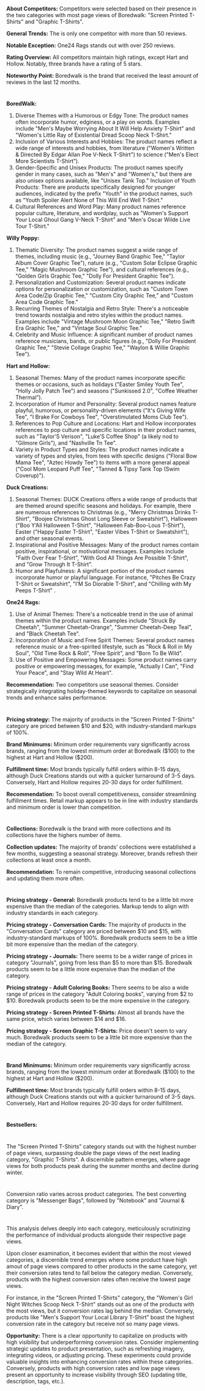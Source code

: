 
<!-- Competitors: Review analysis -->
#

__About Competitors:__ Competitors were selected based on their presence in the two categories with most page views of Boredwalk: "Screen Printed T-Shirts" and "Graphic T-Shirts". 

__General Trends:__ The is only one competitor with more than 50 reviews.

__Notable Exception:__ One24 Rags stands out with over 250 reviews.

__Rating Overview:__ All competitors maintain high ratings, except Hart and Hollow. Notably, three brands have a rating of 5 stars.

__Noteworthy Point:__ Boredwalk is the brand that received the least amount of reviews in the last 12 months.

#

<!-- Competitors: Product optimization analysis -->

# 

__BoredWalk:__
1. Diverse Themes with a Humorous or Edgy Tone: The product names often incorporate humor, edginess, or a play on words. Examples include "Men's Maybe Worrying About It Will Help Anxiety T-Shirt" and "Women's Little Ray of Existential Dread Scoop Neck T-Shirt." 
2. Inclusion of Various Interests and Hobbies: The product names reflect a wide range of interests and hobbies, from literature ("Women's Written & Directed By Edgar Allan Poe V-Neck T-Shirt") to science ("Men's Elect More Scientists T-Shirt”).
3. Gender-Specific and Unisex Products: The product names specify gender in many cases, such as "Men's" and "Women's," but there are also unisex options available, like "Unisex Tank Top." Inclusion of Youth Products: There are products specifically designed for younger audiences, indicated by the prefix "Youth" in the product names, such as "Youth Spoiler Alert None of This Will End Well T-Shirt." 
4. Cultural References and Word Play: Many product names reference popular culture, literature, and wordplay, such as "Women's Support Your Local Ghoul Gang V-Neck T-Shirt" and "Men's Oscar Wilde Live Tour T-Shirt." 

__Willy Poppy:__
1. Thematic Diversity: The product names suggest a wide range of themes, including music (e.g., "Journey Band Graphic Tee," "Taylor Album Cover Graphic Tee"), nature (e.g., "Custom Solar Eclipse Graphic Tee," "Magic Mushroom Graphic Tee"), and cultural references (e.g., "Golden Girls Graphic Tee," "Dolly For President Graphic Tee").
2. Personalization and Customization: Several product names indicate options for personalization or customization, such as "Custom Town Area Code/Zip Graphic Tee," "Custom City Graphic Tee," and "Custom Area Code Graphic Tee." 
3. Recurring Themes of Nostalgia and Retro Style: There's a noticeable trend towards nostalgia and retro styles within the product names. Examples include "Vintage Mushroom Moon Graphic Tee," "Retro Swift Era Graphic Tee," and "Vintage Soul Graphic Tee." 
4. Celebrity and Music Influence: A significant number of product names reference musicians, bands, or public figures (e.g., "Dolly For President Graphic Tee," "Stevie Collage Graphic Tee," "Waylon & Willie Graphic Tee"). 

__Hart and Hollow:__  
1. Seasonal Themes: Many of the product names incorporate specific themes or occasions, such as holidays ("Easter Smiley Youth Tee", "Holly Jolly Patch Tee") and seasons ("Sunkissed 2.0", "Coffee Weather Thermal”). 
2. Incorporation of Humor and Personality: Several product names feature playful, humorous, or personality-driven elements ("It's Giving Wife Tee", "I Brake For Cowboys Tee", "Overstimulated Moms Club Tee"). 
3. References to Pop Culture and Locations: Hart and Hollow incorporates references to pop culture and specific locations in their product names, such as "Taylor’S Verison", "Luke’S Coffee Shop" (a likely nod to "Gilmore Girls"), and "Nashville Tn Tee".
4. Variety in Product Types and Styles: The product names indicate a variety of types and styles, from tees with specific designs ("Floral Bow Mama Tee", "Aztec Howdy Tee") to items with a more general appeal ("Cool Mom Leopard Puff Tee", "Tanned & Tipsy Tank Top (Swim Coverup)").

__Duck Creations:__  
1. Seasonal Themes: DUCK Creations offers a wide range of products that are themed around specific seasons and holidays. For example, there are numerous references to Christmas (e.g., "Merry Christmas Drinks T-Shirt", "Boojee Christmas Ghost Long Sleeve or Sweatshirt"), Halloween ("Boo Y’All Halloween T-Shirt", "Halloween Fab-Boo-Lous T-Shirt"), Easter ("Happy Easter T-Shirt", "Easter Vibes T-Shirt or Sweatshirt"), and other seasonal events.
2. Inspirational and Positive Messages: Many of the product names contain positive, inspirational, or motivational messages. Examples include "Faith Over Fear T-Shirt", "With God All Things Are Possible T-Shirt", and "Grow Through It T-Shirt". 
3. Humor and Playfulness: A significant portion of the product names incorporate humor or playful language. For instance, "Pitches Be Crazy T-Shirt or Sweatshirt", "I’M So Diorable T-Shirt", and "Chilling with My Peeps T-Shirt" .

__One24 Rags:__  
1. Use of Animal Themes: There's a noticeable trend in the use of animal themes within the product names. Examples include "Struck By Cheetah", "Summer Cheetah-Orange", "Summer Cheetah-Deep Teal", and "Black Cheetah Tee". 
2. Incorporation of Music and Free Spirit Themes: Several product names reference music or a free-spirited lifestyle, such as "Rock & Roll in My Soul", "Old Time Rock & Roll", "Free Spirit", and "Born To Be Wild". 
3. Use of Positive and Empowering Messages: Some product names carry positive or empowering messages, for example, "Actually I Can", "Find Your Peace", and "Stay Wild At Heart". 

__Recommendation:__  Two competitors use seasonal themes. Consider strategically integrating holiday-themed keywords to capitalize on seasonal trends and enhance sales performance.

# 

<!-- Competitors: Competitor pricing, minimum order and fulfillment analysis -->

__Pricing strategy:__ The majority of products in the "Screen Printed T-Shirts" category are priced between \$10 and \$20, with industry-standard markups of 100%.

__Brand Minimums:__ Minimum order requirements vary significantly across brands, ranging from the lowest minimum order at Boredwalk (\$100) to the highest at Hart and Hollow (\$200).

__Fulfillment time:__ Most brands typically fulfill orders within 8-15 days, although Duck Creations stands out with a quicker turnaround of 3-5 days. Conversely, Hart and Hollow requires 20-30 days for order fulfillment.

__Recommendation:__ To boost overall competitiveness, consider streamlining fulfillment times. Retail markup appears to be in line with industry standards and minimum order is lower than competition.

#

<!-- Competitors: Competitor collection analysis -->

# 

__Collections:__ Boredwalk is the brand with more collections and its collections have the highers number of items.

__Collection updates:__ The majority of brands' collections were established a few months, suggesting a seasonal strategy. Moreover, brands refresh their collections at least once a month.

__Recommendation:__ To remain competitive, introducing seasonal collections and updating them more often.

#

<!-- Custom Competitors: Competitor pricing -->

#

__Pricing strategy - General:__ Boredwalk products tend to be a little bit more expensive than the median of the categories. Markup tends to align with industry standards in each category.

__Pricing strategy - Conversation Cards:__ The majority of products in the "Conversation Cards" category are priced between \$10 and \$15, with industry-standard markups of 100%. Boredwalk products seem to be a little bit more expensive than the median of the category.

__Pricing strategy - Journals:__ There seems to be a wider range of prices in category "Journals", going from less than \$5 to more than \$15. Boredwalk products seem to be a little more expensive than the median of the category.

__Pricing strategy - Adult Coloring Books:__ There seems to be also a wide range of prices in the category "Adult Coloring books", varying from \$2 to \$10. Boredwalk products seem to be the more expensive in the category.

__Pricing strategy - Screen Printed T-Shirts:__ Almost all brands have the same price, which varies between \$14 and \$16.

__Pricing strategy - Screen Graphic T-Shirts:__ Price doesn't seem to vary much. Boredwalk products seem to be a little bit more expensive than the median of the category.


#

<!-- Custom Competitors: minimum order and fulfillment analysis -->

__Brand Minimums:__ Minimum order requirements vary significantly across brands, ranging from the lowest minimum order at Boredwalk (\$100) to the highest at Hart and Hollow (\$200).

__Fulfillment time:__ Most brands typically fulfill orders within 8-15 days, although Duck Creations stands out with a quicker turnaround of 3-5 days. Conversely, Hart and Hollow requires 20-30 days for order fulfillment.

#

<!-- Custom Competitors: Bestsellers -->

__Bestsellers:__ 

#

<!-- Product: page views by category last 12 months -->

# 

The "Screen Printed T-Shirts" category stands out with the highest number of page views, surpassing double the page views of the next leading category, "Graphic T-Shirts". A discernible pattern emerges, where page views for both products peak during the summer months and decline during winter.

# 

<!-- Product: conversion by category -->

# 

Conversion ratio varies across product categories. The best converting category is "Messenger Bags", followed by "Notebook" and "Journal & Diary".


#

<!-- Product: conversion by product -->

# 

This analysis delves deeply into each category, meticulously scrutinizing the performance of individual products alongside their respective page views.

Upon closer examination, it becomes evident that within the most viewed categories, a discernible trend emerges where some product have high amout of page views compared to other products in the same category, yet their conversion rates tend to fall below the category median. Conversely, products with the highest conversion rates often receive the lowest page views.

For instance, in the "Screen Printed T-Shirts" category, the "Women's Girl Night Witches Scoop Neck T-Shirt" stands out as one of the products with the most views, but it conversion rates lag behind the median. Conversely, products like "Men's Support Your Local Library T-Shirt" boast the highest conversion rate in the category but receive not so many page views.

__Opportunity:__ There is a clear opportunity to capitalize on products with high visibility but underperforming conversion rates. Consider implementing strategic updates to product presentation, such as refreshing imagery, integrating videos, or adjusting pricing. These experiments could provide valuable insights into enhancing conversion rates within these categories. Conversely, products with high conversion rates and low page views present an opportunity to increase visibility through SEO (updating title, description, tags, etc.).

#

<!-- end -->